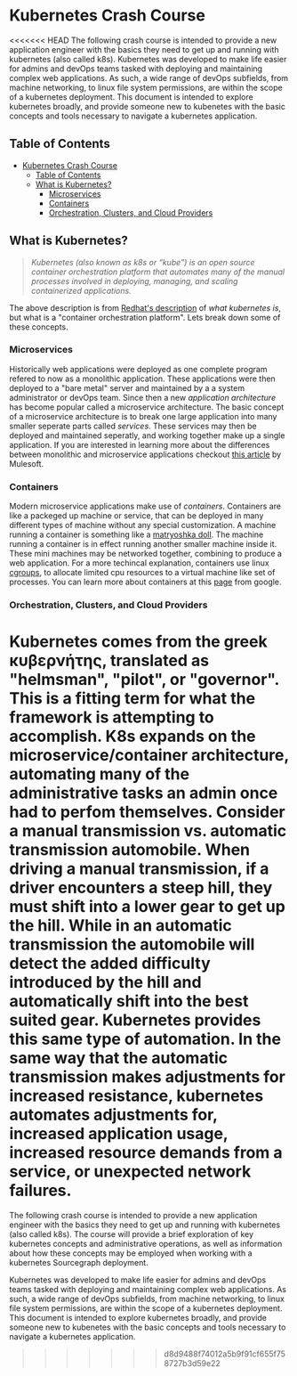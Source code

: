 # Kubernetes Crash Course

<<<<<<< HEAD
The following crash course is intended to provide a new application engineer with the basics they need to get up and running with kubernetes (also called k8s). Kubernetes was developed to make life easier for admins and devOps teams tasked with deploying and maintaining complex web applications. As such, a wide range of devOps subfields, from machine networking, to linux file system permissions, are within the scope of a kubernetes deployment. This document is intended to explore kubernetes broadly, and provide someone new to kubenetes with the basic concepts and tools necessary to navigate a kubernetes application.

## Table of Contents

- [Kubernetes Crash Course](#kubernetes-crash-course)
  - [Table of Contents](#table-of-contents)
  - [What is Kubernetes?](#what-is-kubernetes)
    - [Microservices](#microservices)
    - [Containers](#containers)
    - [Orchestration, Clusters, and Cloud Providers](#orchestration-clusters-and-cloud-providers)

## What is Kubernetes?

> _Kubernetes (also known as k8s or “kube”) is an open source container orchestration platform that automates many of the manual processes involved in deploying, managing, and scaling containerized applications._

The above description is from [Redhat's description](https://www.redhat.com/en/topics/containers/what-is-kubernetes) of _what kubernetes is_, but what is a "container orchestration platform". Lets break down some of these concepts. 

### Microservices

Historically web applications were deployed as one complete program refered to now as a monolithic application. These applications were then deployed to a "bare metal" server and maintained by a a system administrator or devOps team. Since then a new *application architecture* has become popular called a microservice architecture. The basic concept of a microservice architecture is to break one large application into many smaller seperate parts called *services*. These services may then be deployed and maintained seperatly, and working together make up a single application. If you are interested in learning more about the differences between monolithic and microservice applications checkout [this article](https://www.mulesoft.com/resources/api/microservices-vs-monolithic) by Mulesoft.

### Containers

Modern microservice applications make use of *containers*. Containers are like a packeged up machine or service, that can be deployed in many different types of machine without any special customization. A machine running a container is something like a [matryoshka doll](https://en.wikipedia.org/wiki/Matryoshka_doll). The machine running a container is in effect running another smaller machine inside it. These mini machines may be networked together, combining to produce a web application. For a more techincal explanation, containers use linux [cgroups](https://en.wikipedia.org/wiki/Cgroups), to allocate limited cpu resources to a virtual machine like set of processes. You can learn more about containers at this [page](https://cloud.google.com/learn/what-are-containers) from google.

### Orchestration, Clusters, and Cloud Providers

Kubernetes comes from the greek κυβερνήτης, translated as "helmsman", "pilot", or "governor". This is a fitting term for what the framework is attempting to accomplish. K8s expands on the microservice/container architecture, automating many of the administrative tasks an admin once had to perfom themselves. Consider a manual transmission vs. automatic transmission automobile. When driving a manual transmission, if a driver encounters a steep hill, they must shift into a lower gear to get up the hill. While in an automatic transmission the automobile will detect the added difficulty introduced by the hill and automatically shift into the best suited gear. Kubernetes provides this same type of automation. In the same way that the automatic transmission makes adjustments for increased resistance, kubernetes automates adjustments for, increased application usage, increased resource demands from a service, or unexpected network failures. 
=======
The following crash course is intended to provide a new application engineer with the basics they need to get up and running with kubernetes (also called k8s). The course will provide a brief exploration of key kubernetes concepts and administrative operations, as well as information about how these concepts may be employed when working with a kubernetes Sourcegraph deployment.

Kubernetes was developed to make life easier for admins and devOps teams tasked with deploying and maintaining complex web applications. As such, a wide range of devOps subfields, from machine networking, to linux file system permissions, are within the scope of a kubernetes deployment. This document is intended to explore kubernetes broadly, and provide someone new to kubenetes with the basic concepts and tools necessary to navigate a kubernetes application.
>>>>>>> d8d9488f74012a5b9f91cf655f758727b3d59e22
